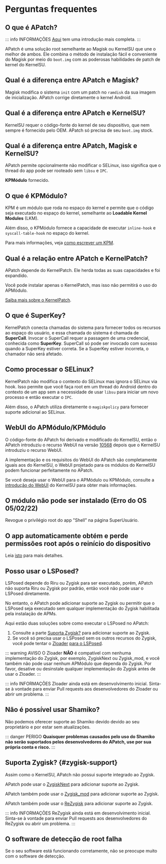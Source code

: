 # Perguntas frequentes

## O que é APatch?

::: info INFORMAÇÕES
[Aqui](/pt_BR/what-is-apatch) tem uma introdução mais completa.
:::

APatch é uma solução root semelhante ao Magisk ou KernelSU que une o melhor de ambos. Ele combina o método de instalação fácil e conveniente do Magisk por meio do `boot.img` com as poderosas habilidades de patch de kernel do KernelSU.

## Qual é a diferença entre APatch e Magisk?

Magisk modifica o sistema `init` com um patch no `ramdisk` da sua imagem de inicialização. APatch corrige diretamente o kernel Android.

## Qual é a diferença entre APatch e KernelSU?

KernelSU requer o código-fonte do kernel de seu dispositivo, que nem sempre é fornecido pelo OEM. APatch só precisa de seu `boot.img` stock.

## Qual é a diferença entre APatch, Magisk e KernelSU?

APatch permite opcionalmente não modificar o SELinux, isso significa que o thread do app pode ser rooteado sem `libsu` e `IPC`.

**KPMódulo** fornecido.

## O que é KPMódulo?

KPM é um módulo que roda no espaço do kernel e permite que o código seja executado no espaço do kernel, semelhante ao **Loadable Kernel Modules** (LKM).

Além disso, o KPMódulo fornece a capacidade de executar `inline-hook` e `syscall-table-hook` no espaço do kernel.

Para mais informações, veja [como escrever um KPM](https://github.com/bmax121/KernelPatch/blob/main/doc/zh-CN/module.md).

## Qual é a relação entre APatch e KernelPatch?

APatch depende do KernelPatch. Ele herda todas as suas capacidades e foi expandido.

Você pode instalar apenas o KernelPatch, mas isso não permitirá o uso do APMódulo.

[Saiba mais sobre o KernelPatch](https://github.com/bmax121/KernelPatch).

## O que é SuperKey?

KernelPatch conecta chamadas do sistema para fornecer todos os recursos ao espaço do usuário, e essa chamada do sistema é chamada de **SuperCall**. Invocar o SuperCall requer a passagem de uma credencial, conhecida como **SuperKey**. SuperCall só pode ser invocado com sucesso quando a SuperKey estiver correta. Se a SuperKey estiver incorreta, o chamador não será afetado.

## Como processar o SELinux?

KernelPatch não modifica o contexto do SELinux mas ignora o SELinux via hook. Isso permite que você faça root em um thread do Android dentro do contexto de um app sem a necessidade de usar `libsu` para iniciar um novo processo e então executar o `IPC`.

Além disso, o APatch utiliza diretamente o `magiskpolicy` para fornecer suporte adicional ao SELinux.

## WebUI do APMódulo/KPMódulo

O código-fonte do APatch foi derivado e modificado do KernelSU, então o APatch introduziu o recurso WebUI na versão [10568](https://github.com/bmax121/APatch/releases/tag/10568) depois que o KernelSU introduziu o recurso WebUI.

A implementação e os requisitos do WebUI do APatch são completamente iguais aos do KernelSU, o WebUI projetado para os módulos do KernelSU podem funcionar perfeitamente no APatch.

Se você deseja usar o WebUI para o APMódulo ou KPMódulo, consulte a [introdução do WebUI](https://kernelsu.org/pt_BR/guide/module-webui.html) do KernelSU para obter mais informações.

## O módulo não pode ser instalado (Erro do OS 05/02/22)

Revogue o privilégio root do app "Shell" na página SuperUsuário.

## O app automaticamente obtém e perde permissões root após o reinício do dispositivo

Leia [isto](https://t.me/APatchChannel/74) para mais detalhes.

## Posso usar o LSPosed?

LSPosed depende do Riru ou Zygisk para ser executado, porém, APatch não suporta Riru ou Zygisk por padrão, então você não pode usar o LSPosed diretamente.

No entanto, o APatch pode adicionar suporte ao Zygisk ou permitir que o LSPosed seja executado sem qualquer implementação do Zygisk habilitada pela instalação de APMs.

Aqui estão duas soluções sobre como executar o LSPosed no APatch:

1. Consulte a parte [Suporta Zygisk?](#zygisk-support) para adicionar suporte ao Zygisk.
2. Se você só precisa usar o LSPosed sem os outros recursos do Zygisk, você pode tentar o [Zloader](https://github.com/Mufanc/z-loader) [para o LSPosed](https://t.me/mufanc_chan/28).

::: warning AVISO
O Zloader **NÃO** é compatível com nenhuma implementação do Zygisk, por exemplo, ZygiskNext ou Zygisk_mod, e você também não pode usar nenhum APMódulo que dependa do Zygisk. Por favor, desative ou desinstale qualquer implementação do Zygisk antes de usar o Zloader.
:::

::: info INFORMAÇÕES
Zloader ainda está em desenvolvimento inicial. Sinta-se à vontade para enviar Pull requests aos desenvolvedores do Zloader ou abrir um problema.
:::

## Não é possível usar Shamiko?

Não podemos oferecer suporte ao Shamiko devido devido ao seu proprietário e por estar sem atualizações.

::: danger PERIGO
**Quaisquer problemas causados ​​pelo uso do Shamiko não serão suportados pelos desenvolvedores do APatch, use por sua própria conta e risco.**
:::

## Suporta Zygisk? {#zygisk-support}

Assim como o KernelSU, APatch não possui suporte integrado ao Zygisk.

APatch pode usar o [ZygiskNext](https://github.com/Dr-TSNG/ZygiskNext) para adicionar suporte ao Zygisk.

APatch também pode usar o [Zygisk_mod](https://github.com/Admirepowered/Zygisk_mod) para adicionar suporte ao Zygisk.

APatch também pode usar o [ReZygisk](https://github.com/PerformanC/ReZygisk) para adicionar suporte ao Zygisk.

::: info INFORMAÇÕES
ReZygisk ainda está em desenvolvimento inicial. Sinta-se à vontade para enviar Pull requests aos desenvolvedores do ReZygisk ou abrir um problema.
:::

## O software de detecção de root falha

Se o seu software está funcionando corretamente, não se preocupe muito com o software de detecção.
